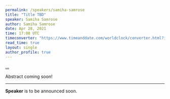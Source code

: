 ```yaml
---
permalink: /speakers/samiha-samrose
title: "Title TBD"
speaker: Samiha Samrose
author: Samiha Samrose
date: Apr 28, 2021
time: 17:00 UTC
timeconverter: "https://www.timeanddate.com/worldclock/converter.html?iso=20210428T170000&p1=1440&p2=224&p3=179&p4=136&p5=676&p6=33&p7=152"
read_time: true
layout: single
author_profile: true
---
```


<a href="https://lolmythesis.com/" class="one-line">...</a>

Abstract coming soon!

<hr>

**Speaker** is to be announced soon.

